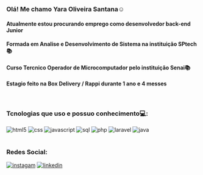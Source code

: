 ### Olá! Me chamo Yara Oliveira Santana☺️
#### Atualmente estou procurando emprego como desenvolvedor back-end Junior
#### Formada em Analise e Desenvolvimento de Sistema na instituição SPtech📚
#### Curso Tercnico Operador de Microcomputador pelo instituição Senai📚
#### Estagio feito na Box Delivery / Rappi durante 1 ano e 4 messes
<br>

### Tcnologias que uso e possuo conhecimento💻:

<div style="display: inlin_block">
<img align="center" alt="html5" src="https://img.shields.io/badge/HTML5-E34F26?style=for-the-badge&logo=html5&logoColor=white"/>
<img align="center" alt="css" src="https://img.shields.io/badge/CSS-239120?&style=for-the-badge&logo=css3&logoColor=white"/>
<img align="center" alt="javascript" src="https://img.shields.io/badge/JavaScript-F7DF1E?style=for-the-badge&logo=javascript&logoColor=black"/>
<img align="center" alt="sql" src="https://img.shields.io/badge/MySQL-00000F?style=for-the-badge&logo=mysql&logoColor=white"/>
<img align="center" alt="php" src="https://img.shields.io/badge/PHP-777BB4?style=for-the-badge&logo=php&logoColor=white"/>
<img align="center" alt="laravel" src="https://img.shields.io/badge/Laravel-FF2D20?style=for-the-badge&logo=laravel&logoColor=white"/>
<img align="center" alt="java" src="https://img.shields.io/badge/Java-007396?style=for-the-badge&logo=java&logoColor=white"/>
</div>
<br/>

### Redes Social:
[![instagam](https://img.shields.io/badge/Instagram-E4405F?style=for-the-badge&logo=instagram&logoColor=white)](https://www.instagram.com/yah_olih/)
[![linkedin](https://img.shields.io/badge/LinkedIn-0077B5?style=for-the-badge&logo=linkedin&logoColor=white)](https://www.linkedin.com/in/yara-santana-1452931b5/)
